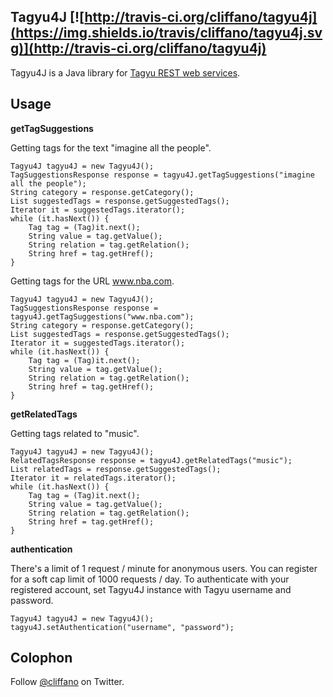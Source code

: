Tagyu4J [![http://travis-ci.org/cliffano/tagyu4j](https://img.shields.io/travis/cliffano/tagyu4j.svg)](http://travis-ci.org/cliffano/tagyu4j)
------

Tagyu4J is a Java library for [Tagyu REST web services](http://tagyu.com/tools/rest/). 

Usage
-----

__getTagSuggestions__

Getting tags for the text "imagine all the people".

	Tagyu4J tagyu4J = new Tagyu4J();
	TagSuggestionsResponse response = tagyu4J.getTagSuggestions("imagine all the people");
	String category = response.getCategory();
	List suggestedTags = response.getSuggestedTags();
	Iterator it = suggestedTags.iterator();
	while (it.hasNext()) {
	    Tag tag = (Tag)it.next();
	    String value = tag.getValue();
	    String relation = tag.getRelation();
	    String href = tag.getHref();
	}

Getting tags for the URL www.nba.com.

	Tagyu4J tagyu4J = new Tagyu4J();
	TagSuggestionsResponse response = tagyu4J.getTagSuggestions("www.nba.com");
	String category = response.getCategory();
	List suggestedTags = response.getSuggestedTags();
	Iterator it = suggestedTags.iterator();
	while (it.hasNext()) {
	    Tag tag = (Tag)it.next();
	    String value = tag.getValue();
	    String relation = tag.getRelation();
	    String href = tag.getHref();
	}

__getRelatedTags__

Getting tags related to "music".

	Tagyu4J tagyu4J = new Tagyu4J();
	RelatedTagsResponse response = tagyu4J.getRelatedTags("music");
	List relatedTags = response.getSuggestedTags();
	Iterator it = relatedTags.iterator();
	while (it.hasNext()) {
	    Tag tag = (Tag)it.next();
	    String value = tag.getValue();
	    String relation = tag.getRelation();
	    String href = tag.getHref();
	}

__authentication__

There's a limit of 1 request / minute for anonymous users. You can register for a soft cap limit of 1000 requests / day. To authenticate with your registered account, set Tagyu4J instance with Tagyu username and password.

	Tagyu4J tagyu4J = new Tagyu4J();
	tagyu4J.setAuthentication("username", "password");

Colophon
--------

Follow [@cliffano](http://twitter.com/cliffano) on Twitter.
